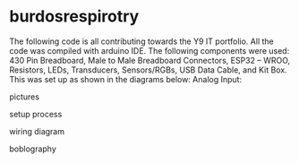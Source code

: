 # burdosrespirotry

The following code is all contributing towards the Y9 IT portfolio. All the code was compiled with arduino IDE. The following components were used: 430 Pin Breadboard, Male to Male Breadboard Connectors, ESP32 – WROO, Resistors, LEDs, Transducers, Sensors/RGBs, USB Data Cable, and Kit Box. 
This was set up as shown in the diagrams below: 
Analog Input:

pictures



setup process

wiring diagram

boblography
